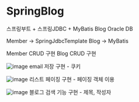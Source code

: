 # SpringBlog
스프링부트 + 스프링JDBC + MyBatis Blog
Oracle DB

Member -> SpringJdbcTemplate 
Blog -> MyBatis

Member 
CRUD 구현
Blog
CRUD 구현

![image](https://user-images.githubusercontent.com/55951412/123912862-8300a700-d9b8-11eb-978a-e3bf2e23db69.png)
email 저장 구현 - 쿠키

![image](https://user-images.githubusercontent.com/55951412/123912975-a166a280-d9b8-11eb-9501-438e7a856ba2.png)
리스트 페이징 구현 - 페이징 객체 이용

![image](https://user-images.githubusercontent.com/55951412/123913075-c3602500-d9b8-11eb-8e38-c5520a70f48c.png)
블로그 검색 기능 구현 - 제목, 작성자
